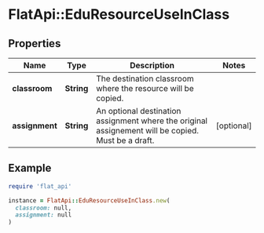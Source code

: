 # FlatApi::EduResourceUseInClass

## Properties

| Name | Type | Description | Notes |
| ---- | ---- | ----------- | ----- |
| **classroom** | **String** | The destination classroom where the resource will be copied. |  |
| **assignment** | **String** | An optional destination assignment where the original assignement will be copied. Must be a draft. | [optional] |

## Example

```ruby
require 'flat_api'

instance = FlatApi::EduResourceUseInClass.new(
  classroom: null,
  assignment: null
)
```

